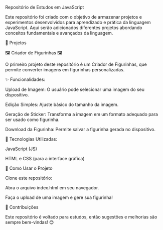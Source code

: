 Repositório de Estudos em JavaScript

Este repositório foi criado com o objetivo de armazenar projetos e experimentos desenvolvidos para aprendizado e prática da linguagem JavaScript. Aqui serão adicionados diferentes projetos abordando conceitos fundamentais e avançados da linguagem.

📌 Projetos

🖼️ Criador de Figurinhas 🖼️

O primeiro projeto deste repositório é um Criador de Figurinhas, que permite converter imagens em figurinhas personalizadas.

✨ Funcionalidades:

Upload de Imagem: O usuário pode selecionar uma imagem do seu dispositivo.

Edição Simples: Ajuste básico do tamanho da imagem.

Geração de Sticker: Transforma a imagem em um formato adequado para ser usado como figurinha.

Download da Figurinha: Permite salvar a figurinha gerada no dispositivo.

🚀 Tecnologias Utilizadas:

JavaScript (JS)

HTML e CSS (para a interface gráfica)


📌 Como Usar o Projeto

Clone este repositório:

Abra o arquivo index.html em seu navegador.

Faça o upload de uma imagem e gere sua figurinha!


📢 Contribuições

Este repositório é voltado para estudos, então sugestões e melhorias são sempre bem-vindas! 😊

